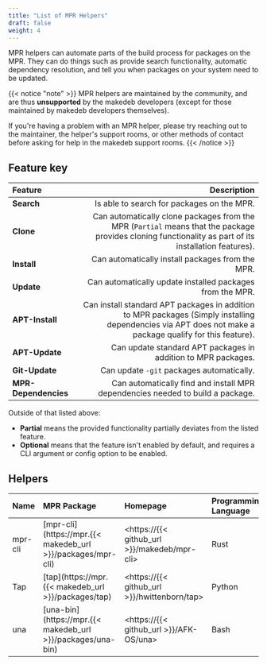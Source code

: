 ```yaml
---
title: "List of MPR Helpers"
draft: false
weight: 4
---
```


MPR helpers can automate parts of the build process for packages on the MPR. They can do things such as provide search functionality, automatic dependency resolution, and tell you when packages on your system need to be updated.

{{< notice "note" >}}
MPR helpers are maintained by the community, and are thus **unsupported** by the makedeb developers (except for those maintained by makedeb developers themselves).

If you're having a problem with an MPR helper, please try reaching out to the maintainer, the helper's support rooms, or other methods of contact before asking for help in the makedeb support rooms.
{{< /notice >}}

## Feature key
| Feature              | Description                                                                                                                                              |
| :---                 | ---:                                                                                                                                                     |
| **Search**           | Is able to search for packages on the MPR.                                                                                                               |
| **Clone**            | Can automatically clone packages from the MPR (`Partial` means that the package provides cloning functionality as part of its installation features).    |
| **Install**          | Can automatically install packages from the MPR.                                                                                                         |
| **Update**           | Can automatically update installed packages from the MPR.                                                                                                |
| **APT-Install**      | Can install standard APT packages in addition to MPR packages (Simply installing dependencies via APT does not make a package qualify for this feature). |
| **APT-Update**       | Can update standard APT packages in addition to MPR packages.                                                                                            |
| **Git-Update**       | Can update `-git` packages automatically.                                                                                                                |
| **MPR-Dependencies** | Can automatically find and install MPR dependencies needed to build a package.                                                                           |

Outside of that listed above:

- **Partial** means the provided functionality partially deviates from the listed feature.
- **Optional** means that the feature isn't enabled by default, and requires a CLI argument or config option to be enabled.

## Helpers
| Name    | MPR Package                                                 | Homepage                                     | Programming Language | Search | Clone   | Install | Update | APT-Install | APT-Update | Git-Update | MPR-Dependencies |
| :---    | :---------------------------------------------------------- | :------------------------------------------- | :-----               | :----- | :------ | :------ | :----- | :---------- | :--------  | :--------  | :--------------- |
| mpr-cli | [mpr-cli](https://mpr.{{< makedeb_url >}}/packages/mpr-cli) | <https://{{< github_url >}}/makedeb/mpr-cli> | Rust                 | Yes    | Yes     | No      | No     | No          | No         | No         | No               |
| Tap     | [tap](https://mpr.{{< makedeb_url >}}/packages/tap)         | <https://{{< github_url >}}/hwittenborn/tap> | Python               | Yes    | Partial | Yes     | Yes    | Yes         | Yes        | No         | No               |
| una     | [una-bin](https://mpr.{{< makedeb_url >}}/packages/una-bin) | <https://{{< github_url >}}/AFK-OS/una>      | Bash                 | Yes    | Yes     | Yes     | Yes    | Yes         | Yes        | Yes        | Yes              |
